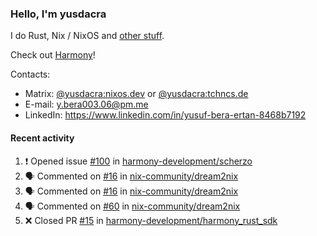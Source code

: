 ### Hello, I'm yusdacra

I do Rust, Nix / NixOS and [other stuff](https://yusdacra.gitlab.io/about).

Check out [Harmony](https://github.com/harmony-development)!

Contacts:
- Matrix: [@yusdacra:nixos.dev](https://matrix.to/#/@yusdacra:nixos.dev) or [@yusdacra:tchncs.de](https://matrix.to/#/@yusdacra:tchncs.de)
- E-mail: y.bera003.06@pm.me
- LinkedIn: https://www.linkedin.com/in/yusuf-bera-ertan-8468b7192

#### Recent activity

<!--START_SECTION:activity-->
1. ❗️ Opened issue [#100](https://github.com/harmony-development/scherzo/issues/100) in [harmony-development/scherzo](https://github.com/harmony-development/scherzo)
2. 🗣 Commented on [#16](https://github.com/nix-community/dream2nix/issues/16) in [nix-community/dream2nix](https://github.com/nix-community/dream2nix)
3. 🗣 Commented on [#16](https://github.com/nix-community/dream2nix/issues/16) in [nix-community/dream2nix](https://github.com/nix-community/dream2nix)
4. 🗣 Commented on [#60](https://github.com/nix-community/dream2nix/issues/60) in [nix-community/dream2nix](https://github.com/nix-community/dream2nix)
5. ❌ Closed PR [#15](https://github.com/harmony-development/harmony_rust_sdk/pull/15) in [harmony-development/harmony_rust_sdk](https://github.com/harmony-development/harmony_rust_sdk)
<!--END_SECTION:activity-->
